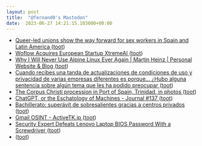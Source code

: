 ```yaml
---
layout: post
title:  "@fernand0's Mastodon"
date:  2023-06-27 14:21:15.103000+00:00
---
```

*  [Queer-led unions show the way forward for sex workers in Spain and Latin America ](https://globalvoices.org/2023/06/02/queer-led-unions-show-the-way-forward-for-sex-workers-in-spain-and-latin-america) ([toot](https://mastodon.social/@fernand0/110616620242993188))
*  [Woflow Acquires European Startup XtremeAI  ](https://martechseries.com/predictive-ai/ai-platforms-machine-learning/woflow-acquires-european-startup-xtremeai-expanding-reach-and-bolstering-ai-capabilities/) ([toot](https://mastodon.social/@fernand0/110616410821382584))
*  [Why I Will Never Use Alpine Linux Ever Again \|  Martin Heinz \|  Personal Website &amp; Blog   ](https://martinheinz.dev/blog/92?s=09) ([toot](https://mastodon.social/@fernand0/110616132998863960))
*  [Cuando recibes una tanda de actualizaciones de condiciones de uso y privacidad de varias empresas diferentes es porque... ¿Hubo alguna sentencia sobre algún tema que les ha podido preocupar ](https://mastodon.social/@fernand0/110616097569643481) ([toot](https://mastodon.social/@fernand0/110616097569643481))
*  [The Corpus Christi procession in Port of Spain, Trinidad, in photos ](https://globalvoices.org/2023/06/09/the-corpus-christi-procession-in-port-of-spain-trinidad-in-photos) ([toot](https://mastodon.social/@fernand0/110615909638363332))
*  [ChatGPT, or the Eschatology of Machines - Journal #137 ](https://www.e-flux.com/journal/137/544816/chatgpt-or-the-eschatology-of-machines) ([toot](https://mastodon.social/@fernand0/110615795342113898))
*  [Bachillerato: superávit de sobresalientes gracias a centros privados ](https://efe.com/espana/2023-06-15/bachillerato-sobresalientes-centros-privados) ([toot](https://mastodon.social/@fernand0/110615549218386340))
*  [Gmail OSINT - ActiveTK.jp ](https://gmail-osint.activetk.jp) ([toot](https://mastodon.social/@fernand0/110615158747524567))
*  [Security Expert Defeats Lenovo Laptop BIOS Password With a Screwdriver ](https://www.tomshardware.com/news/cyber-security-expert-defeats-lenovo-laptop-bios-password-with-a-screwdrive) ([toot](https://mastodon.social/@fernand0/110614971597568969))
*  [ ](https://mastodon.social/users/fernand0/statuses/110614545600380163/activity) ([toot](https://mastodon.social/users/fernand0/statuses/110614545600380163/activity))

